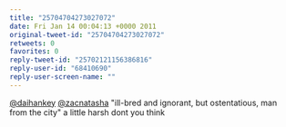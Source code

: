 ```yaml
---
title: "25704704273027072"
date: Fri Jan 14 00:04:13 +0000 2011
original-tweet-id: "25704704273027072"
retweets: 0
favorites: 0
reply-tweet-id: "25702121156386816"
reply-user-id: "68410690"
reply-user-screen-name: ""
---
```

<a href="https://twitter.com/daihankey">@daihankey</a> <a href="https://twitter.com/zacnatasha">@zacnatasha</a> "ill-bred and ignorant, but ostentatious, man from the city" a little harsh dont you think
